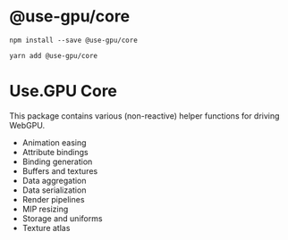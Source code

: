 # @use-gpu/core

```
npm install --save @use-gpu/core
```

```
yarn add @use-gpu/core
```

# Use.GPU Core

This package contains various (non-reactive) helper functions for driving WebGPU.

- Animation easing
- Attribute bindings
- Binding generation
- Buffers and textures
- Data aggregation
- Data serialization
- Render pipelines
- MIP resizing
- Storage and uniforms
- Texture atlas

